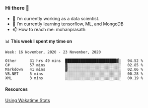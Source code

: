 ### Hi there 👋

- 🔭 I’m currently working as a data scientist.
- 🌱 I’m currently learning tensorflow, ML, and MongoDB
- 📫 How to reach me: mohanprasath

📊 **This week I spent my time on**
<!--START_SECTION:waka-->
```text
Week: 16 November, 2020 - 23 November, 2020

Other      31 hrs 49 mins  ███████████████████████▓░   94.52 % 
C#         57 mins         ▓░░░░░░░░░░░░░░░░░░░░░░░░   02.85 % 
Markdown   41 mins         ▓░░░░░░░░░░░░░░░░░░░░░░░░   02.06 % 
VB.NET     5 mins          ░░░░░░░░░░░░░░░░░░░░░░░░░   00.28 % 
XML        3 mins          ░░░░░░░░░░░░░░░░░░░░░░░░░   00.19 % 
```
<!--END_SECTION:waka-->

#### Resources
[Using Wakatime Stats](https://github.com/marketplace/actions/waka-readme)
